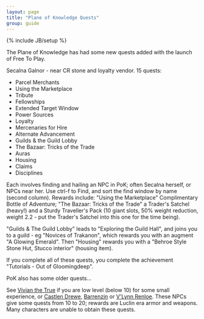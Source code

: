 ```yaml
---
layout: page
title: "Plane of Knowledge Quests"
group: guide
---
```

{% include JB/setup %}

The Plane of Knowledge has had some new quests added with the launch of Free To Play.

Secalna Galnor - near CR stone and loyalty vendor.  15 quests:

- Parcel Merchants
- Using the Marketplace
- Tribute
- Fellowships
- Extended Target Window
- Power Sources
- Loyalty
- Mercenaries for Hire
- Alternate Advancement
- Guilds & the Guild Lobby
- The Bazaar: Tricks of the Trade
- Auras
- Housing
- Claims
- Disciplines

Each involves finding and hailing an NPC in PoK; often Secalna herself, or NPCs near her.  Use ctrl-f to Find, and sort the find window by name (second column).  Rewards include: "Using the Marketplace" Complimentary Bottle of Adventure; "The Bazaar: Tricks of the Trade" a Trader's Satchel (heavy!) and a Sturdy Traveller's Pack (10 giant slots, 50% weight reduction, weight 2.2 - put the Trader's Satchel into this one for the time being).  

"Guilds & The Guild Lobby" leads to "Exploring the Guild Hall", and joins you to a guild - eg "Novices of Trakanon", which rewards you with an augment "A Glowing Emerald".  Then "Housing" rewards you with a "Behroe Style Stone Hut, Stucco interior" (housing item).

If you complete all of these quests, you complete the achievement "Tutorials - Out of Gloomingdeep".

PoK also has some older quests...

See [Vivian the True](http://eqbeastiary.allakhazam.com/search.shtml?id=18497) if you are low level (below 10) for some small experience, or [Castlen Drewe](http://eqbeastiary.allakhazam.com/search.shtml?id=18504), [Barrenzin](http://eqbeastiary.allakhazam.com/search.shtml?id=18623) or [V'Lynn Renloe](http://eqbeastiary.allakhazam.com/search.shtml?id=18679).  These NPCs give some quests from 10 to 20; rewards are Luclin era armor and weapons.  Many characters are unable to obtain these quests.


